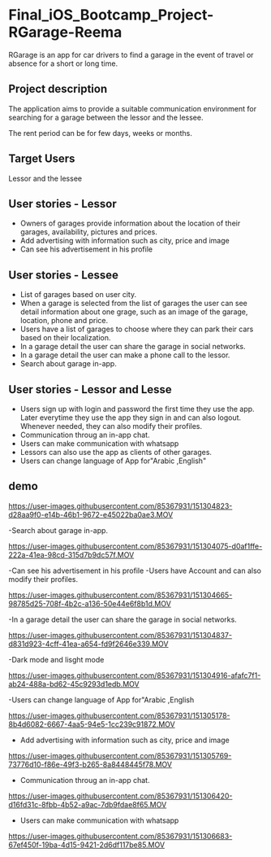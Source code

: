 # Final_iOS_Bootcamp_Project-RGarage-Reema
RGarage is an app for car drivers to find a garage in the event of travel or absence for a short or long time.

## Project description
The application aims to provide a suitable communication environment for searching for a garage between the lessor and the lessee. 

The rent period can be for few days, weeks or months.


## Target Users
Lessor and the lessee


## User stories - Lessor
   - Owners of garages provide information about the location of their garages, availability, pictures and prices.
   - Add advertising with information such as city, price and image
   - Can see his advertisement in his profile 


## User stories - Lessee
   - List of garages based on user city.
   - When a garage is selected from the list of garages the user can see detail information about one grage, such as an image of the garage, location, phone and price.
   - Users have a list of garages to choose where they can park their cars based on their localization.
   - In a garage detail the user can share the garage in social networks.
   - In a garage detail the user can make a phone call to the lessor.
   - Search about garage in-app.

## User stories - Lessor and Lesse
   - Users sign up with login and password the first time they use the app. Later everytime they use the app they sign in and can also logout. Whenever needed, they can also modify their profiles.
   - Communication throug an in-app chat.
   - Users can make communication with whatsapp
   - Lessors can also use the app as clients of other garages.
  - Users can change language of App for"Arabic ,English"

## demo

https://user-images.githubusercontent.com/85367931/151304823-d28aa9f0-e14b-46b1-9672-e45022ba0ae3.MOV

-Search about garage in-app.

https://user-images.githubusercontent.com/85367931/151304075-d0af1ffe-222a-41ea-98cd-315d7b9dc57f.MOV


-Can see his advertisement in his profile
-Users have Account and can also modify their profiles.

https://user-images.githubusercontent.com/85367931/151304665-98785d25-708f-4b2c-a136-50e44e6f8b1d.MOV

-In a garage detail the user can share the garage in social networks.

https://user-images.githubusercontent.com/85367931/151304837-d831d923-4cff-41ea-a654-fd9f2646e339.MOV

-Dark mode and lisght mode 

https://user-images.githubusercontent.com/85367931/151304916-afafc7f1-ab24-488a-bd62-45c9293d1edb.MOV

-Users can change language of App for"Arabic ,English

https://user-images.githubusercontent.com/85367931/151305178-8b4d6082-6667-4aa5-94e5-1cc239c91872.MOV

- Add advertising with information such as city, price and image

https://user-images.githubusercontent.com/85367931/151305769-73776d10-f86e-49f3-b265-8a8448445f78.MOV

 - Communication throug an in-app chat.
 
https://user-images.githubusercontent.com/85367931/151306420-d16fd31c-8fbb-4b52-a9ac-7db9fdae8f65.MOV

- Users can make communication with whatsapp

https://user-images.githubusercontent.com/85367931/151306683-67ef450f-19ba-4d15-9421-2d6df117be85.MOV
